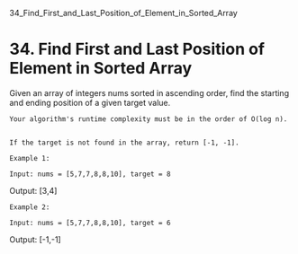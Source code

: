 34_Find_First_and_Last_Position_of_Element_in_Sorted_Array
# 34. Find First and Last Position of Element in Sorted Array

Given an array of integers nums sorted in ascending order, find the starting and
        ending position of a given target value.

    Your algorithm's runtime complexity must be in the order of O(log n).
    

    If the target is not found in the array, return [-1, -1].

    Example 1:

    Input: nums = [5,7,7,8,8,10], target = 8
Output: [3,4]

    Example 2:

    Input: nums = [5,7,7,8,8,10], target = 6
Output: [-1,-1]